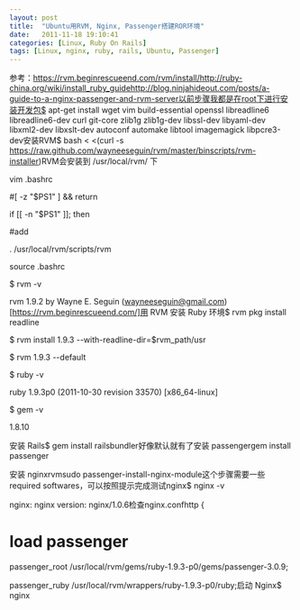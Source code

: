 ```yaml
---
layout: post
title:  "Ubuntu用RVM, Nginx, Passenger搭建ROR环境"
date:   2011-11-18 19:10:41
categories: [Linux, Ruby On Rails]
tags: [Linux, nginx, ruby, rails, Ubuntu, Passenger]
---
```


参考：https://rvm.beginrescueend.com/rvm/install/http://ruby-china.org/wiki/install_ruby_guidehttp://blog.ninjahideout.com/posts/a-guide-to-a-nginx-passenger-and-rvm-server以前步骤我都是在root下进行安装开发包$ apt-get install wget vim build-essential openssl libreadline6 libreadline6-dev curl git-core zlib1g zlib1g-dev libssl-dev libyaml-dev libxml2-dev libxslt-dev autoconf automake libtool imagemagick libpcre3-dev安装RVM$ bash < <(curl -s https://raw.github.com/wayneeseguin/rvm/master/binscripts/rvm-installer)RVM会安装到 /usr/local/rvm/ 下

vim .bashrc

#[ -z "$PS1" ] && return 

if [[ -n "$PS1" ]]; then

#add

. /usr/local/rvm/scripts/rvm

source .bashrc

$ rvm -v

rvm 1.9.2 by Wayne E. Seguin (wayneeseguin@gmail.com) [https://rvm.beginrescueend.com/]用 RVM 安装 Ruby 环境$ rvm pkg install readline

$ rvm install 1.9.3 --with-readline-dir=$rvm_path/usr

$ rvm 1.9.3 --default

$ ruby -v

ruby 1.9.3p0 (2011-10-30 revision 33570) [x86_64-linux]

$ gem -v

1.8.10

安装 Rails$ gem install railsbundler好像默认就有了安装 passengergem install passenger

安装 nginxrvmsudo passenger-install-nginx-module这个步骤需要一些required softwares，可以按照提示完成测试nginx$ nginx -v

nginx: nginx version: nginx/1.0.6检查nginx.confhttp {

# load passenger

passenger_root /usr/local/rvm/gems/ruby-1.9.3-p0/gems/passenger-3.0.9;

passenger_ruby /usr/local/rvm/wrappers/ruby-1.9.3-p0/ruby;启动 Nginx$ nginx